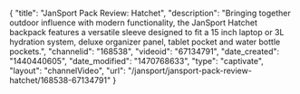 {
    "title": "JanSport Pack Review: Hatchet",
    "description": "Bringing together outdoor influence with modern functionality, the JanSport Hatchet backpack features a versatile sleeve designed to fit a 15 inch laptop or 3L hydration system, deluxe organizer panel, tablet pocket and water bottle pockets.",
    "channelid": "168538",
    "videoid": "67134791",
    "date_created": "1440440605",
    "date_modified": "1470768633",
    "type": "captivate",
    "layout": "channelVideo",
    "url": "\/jansport\/jansport-pack-review-hatchet\/168538-67134791"
}